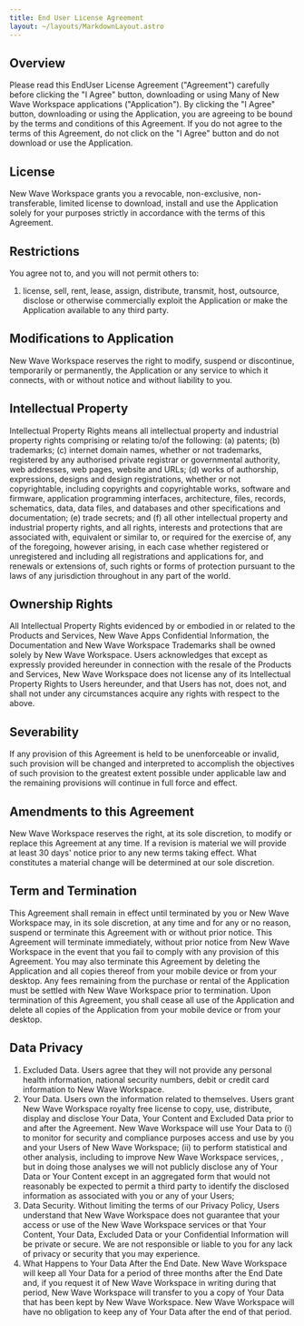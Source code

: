 ```yaml
---
title: End User License Agreement
layout: ~/layouts/MarkdownLayout.astro
---
```



## Overview
Please read this End­User License Agreement ("Agreement") carefully before clicking the "I Agree" button, downloading or using Many of New Wave Workspace applications ​("Application"). By clicking the "I Agree" button, downloading or using the Application, you are agreeing to be bound by the terms and conditions of this Agreement. If you do not agree to the terms of this Agreement, do not click on the "I Agree" button and do not download or use the Application.

## License
New Wave Workspace grants you a revocable, non­-exclusive, non-transferable, limited license to download, install and use the Application solely for your purposes strictly in accordance with the terms of this Agreement.

## Restrictions
You agree not to, and you will not permit others to:
1. license, sell, rent, lease, assign, distribute, transmit, host, outsource, disclose or otherwise commercially exploit the Application or make the Application available to any third party.

## Modifications to Application
New Wave Workspace reserves the right to modify, suspend or discontinue, temporarily or permanently, the Application or any service to which it connects, with or without notice and without liability to you.

## Intellectual Property
Intellectual Property Rights means all intellectual property and industrial property rights comprising or relating to/of the following: (a) patents; (b) trademarks; (c) internet domain names, whether or not trademarks, registered by any authorised private registrar or governmental authority, web addresses, web pages, website and URLs; (d) works of authorship, expressions, designs and design registrations, whether or not copyrightable, including copyrights and copyrightable works, software and firmware, application programming interfaces, architecture, files, records, schematics, data, data files, and databases and other specifications and documentation; (e) trade secrets; and (f) all other intellectual property and industrial property rights, and all rights, interests and protections that are associated with, equivalent or similar to, or required for the exercise of, any of the foregoing, however arising, in each case whether registered or unregistered and including all registrations and applications for, and renewals or extensions of, such rights or forms of protection pursuant to the laws of any jurisdiction throughout in any part of the world.

## Ownership Rights
All Intellectual Property Rights evidenced by or embodied in or related to the Products and Services, New Wave Apps Confidential Information, the Documentation and New Wave Workspace Trademarks shall be owned solely by New Wave Workspace. Users acknowledges that except as expressly provided hereunder in connection with the resale of the Products and Services, New Wave Workspace does not license any of its Intellectual Property Rights to Users hereunder, and that Users has not, does not, and shall not under any circumstances acquire any rights with respect to the above.

## Severability
If any provision of this Agreement is held to be unenforceable or invalid, such provision will be changed and interpreted to accomplish the objectives of such provision to the greatest extent possible under applicable law and the remaining provisions will continue in full force and effect.

## Amendments to this Agreement
New Wave Workspace reserves the right, at its sole discretion, to modify or replace this Agreement at any time. If a revision is material we will provide at least 30 days' notice prior to any new terms taking effect. What constitutes a material change will be determined at our sole discretion.

## Term and Termination
This Agreement shall remain in effect until terminated by you or New Wave Workspace may, in its sole discretion, at any time and for any or no reason, suspend or terminate this Agreement with or without prior notice.
This Agreement will terminate immediately, without prior notice from New Wave Workspace in the event that you fail to comply with any provision of this Agreement. You may also terminate this Agreement by deleting the Application and all copies thereof from your mobile device or from your desktop. Any fees remaining from the purchase or rental of the Application must be settled with New Wave Workspace prior to termination.
Upon termination of this Agreement, you shall cease all use of the Application and delete all copies of the Application from your mobile device or from your desktop.

## Data Privacy
1. Excluded Data. Users agree that they will not provide any personal health information, national security numbers, debit or credit card information to New Wave Workspace. 
2. Your Data. Users own the information related to themselves. Users grant New Wave Workspace royalty free license to copy, use, distribute, display and disclose Your Data, Your Content and Excluded Data prior to and after the Agreement. New Wave Workspace will use Your Data to  (i) to monitor for security and compliance purposes access and use by you and your Users of New Wave Workspace; (ii) to perform statistical and other analysis, including to improve New Wave Workspace services, , but in doing those analyses we will not publicly disclose any of Your Data or Your Content except in an aggregated form that would not reasonably be expected to permit a third party to identify the disclosed information as associated with you or any of your Users;
3. Data Security. Without limiting the terms of our Privacy Policy, Users understand that New Wave Workspace does not guarantee that your access or use of the New Wave Workspace services or that Your Content, Your Data, Excluded Data or your Confidential Information will be private or secure. We are not responsible or liable to you for any lack of privacy or security that you may experience. 
4. What Happens to Your Data After the End Date. New Wave Workspace will keep all Your Data for a period of three months after the End Date and, if you request it of New Wave Workspace in writing during that period, New Wave Workspace will transfer to you a copy of Your Data that has been kept by New Wave Workspace. New Wave Workspace will have no obligation to keep any of Your Data after the end of that period.